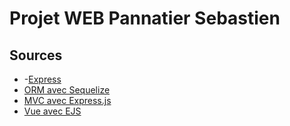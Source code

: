 # Projet WEB Pannatier Sebastien

## Sources 
- -[Express](https://expressjs.com/)
- [ORM avec Sequelize](https://sequelize.org/)
- [MVC avec Express.js](https://blog.logrocket.com/building-structuring-node-js-mvc-application/)
- [Vue avec EJS](https://ejs.co/)